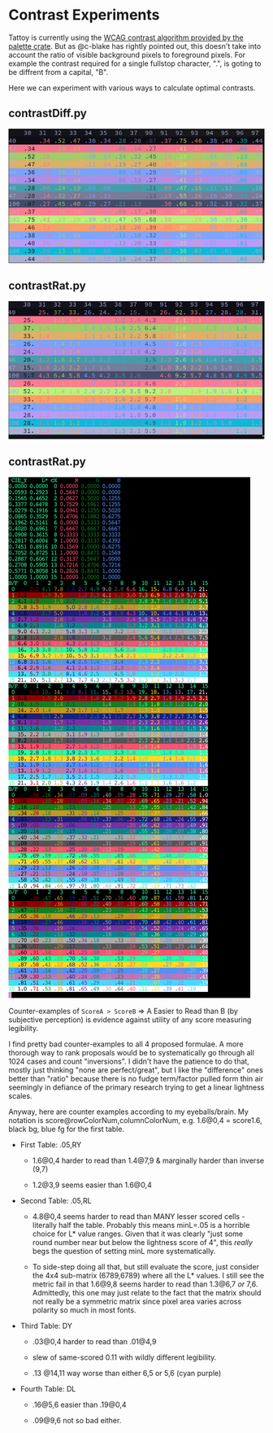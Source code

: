 # Contrast Experiments

Tattoy is currently using the [WCAG contrast algorithm provided by the palette crate](https://docs.rs/palette/latest/palette/color_difference/trait.Wcag21RelativeContrast.html). But as @c-blake has rightly pointed out, this doesn't take into account the ratio of visible background pixels to foreground pixels. For example the contrast required for a single fullstop character, ".", is goting to be diffrent from a capital, "B".

Here we can experiment with various ways to calculate optimal contrasts.

## contrastDiff.py
![contrastDiff screenshot](./screenshots/contrastDiff.png)

## contrastRat.py
![contrastRat screenshot](./screenshots/contrastRat.png)

## contrastRat.py
![contrast.py w/cb palette](./screenshots/cbPalette.png)

Counter-examples of `ScoreA > ScoreB` => A Easier to Read than B (by subjective
perception) is evidence against utility of any score measuring legibility.

I find pretty bad counter-examples to all 4 proposed formulae.  A more thorough
way to rank proposals would be to systematically go through all 1024 cases and
count "inversions".  I didn't have the patience to do that, mostly just thinking
"none are perfect/great", but I like the "difference" ones better than "ratio"
because there is no fudge term/factor pulled form thin air seemingly in defiance
of the primary research trying to get a linear lightness scales.

Anyway, here are counter examples according to my eyeballs/brain.  My notation
is score@rowColorNum,columnColorNum, e.g. 1.6@0,4 = score1.6, black bg, blue fg
for the first table.

 - First Table:  .05,RY

   + 1.6@0,4 harder to read than 1.4@7,9 & marginally harder than inverse (9,7)

   + 1.2@3,9 seems easier than 1.6@0,4

 - Second Table: .05,RL

   + 4.8@0,4 seems harder to read than MANY lesser scored cells - literally
     half the table.  Probably this means minL=.05 is a horrible choice for
     L* value ranges.  Given that it was clearly "just some round number near
     but below the lightness score of 4", this *really* begs the question of
     setting minL more systematically.

   + To side-step doing all that, but still evaluate the score, just consider
     the 4x4 sub-matrix (6789,6789) where all the L* values.  I still see the
     metric fail in that 1.6@9,8 seems harder to read than 1.3@6,7 *or* 7,6.
     Admittedly, this one may just relate to the fact that the matrix should
     not really be a symmetric matrix since pixel area varies across polarity
     so much in most fonts.

 - Third Table: DY

   + .03@0,4 harder to read than .01@4,9

   + slew of same-scored 0.11 with wildly different legibility.

   + .13 @14,11 way worse than either 6,5 or 5,6 (cyan purple)

 - Fourth Table: DL

   + .16@5,6 easier than .19@0,4

   + .09@9,6 not so bad either.
